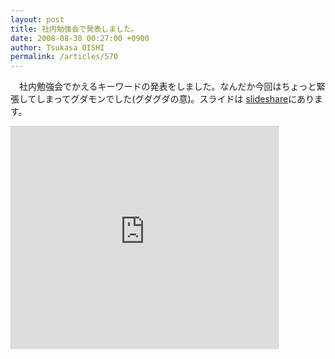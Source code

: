 ```yaml
---
layout: post
title: 社内勉強会で発表しました。
date: 2008-08-30 00:27:00 +0900
author: Tsukasa OISHI
permalink: /articles/570
---
```



　社内勉強会でかえるキーワードの発表をしました。なんだか今回はちょっと緊張してしまってグダモンでした(グダグダの意)。スライドは [slideshare](https://www.slideshare.net/tsukasa.oishi/ss-presentation-574572)にあります。  

<iframe src="https://www.slideshare.net/slideshow/embed_code/574572" width="427" height="356" frameborder="0" marginwidth="0" marginheight="0" scrolling="no" style="border:1px solid #CCC;border-width:1px 1px 0;margin-bottom:5px" allowfullscreen webkitallowfullscreen mozallowfullscreen></iframe>  

